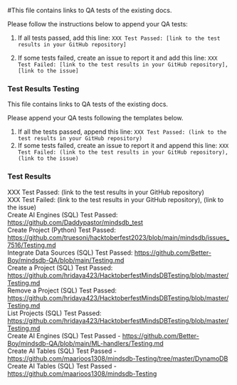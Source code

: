#This file contains links to QA tests of the existing docs.

Please follow the instructions below to append your QA tests:

1. If all tests passed, add this line:
   `XXX Test Passed: [link to the test results in your GitHub repository]`

2. If some tests failed, create an issue to report it and add this line:
   `XXX Test Failed: [link to the test results in your GitHub repository], [link to the issue]`

### Test Results Testing

This file contains links to QA tests of the existing docs.

Please append your QA tests following the templates below.

1. If all the tests passed, append this line: `XXX Test Passed: (link to the test results in your GitHub repository)`
2. If some tests failed, create an issue to report it and append this line: `XXX Test Failed: (link to the test results in your GitHub repository), (link to the issue)`

### Test Results

XXX Test Passed: (link to the test results in your GitHub repository)
</br>
XXX Test Failed: (link to the test results in your GitHub repository), (link to the issue)
</br>
Create AI Engines (SQL) Test Passed: https://github.com/Daddypastor/mindsdb_test
</br>
Create Project (Python) Test Passed: https://github.com/truesoni/hacktoberfest2023/blob/main/mindsdb/issues_7516/Testing.md
</br>
Integrate Data Sources (SQL) Test Passed: https://github.com/Better-Boy/mindsdb-QA/blob/main/Testing.md
</br>
Create a Project (SQL) Test Passed: https://github.com/hridaya423/HacktoberfestMindsDBTesting/blob/master/Testing.md
</br>
Remove a Project (SQL) Test Passed: https://github.com/hridaya423/HacktoberfestMindsDBTesting/blob/master/Testing.md
</br>
List Projects (SQL) Test Passed: https://github.com/hridaya423/HacktoberfestMindsDBTesting/blob/master/Testing.md
</br>
Create AI Engines (SQL) Test Passed - https://github.com/Better-Boy/mindsdb-QA/blob/main/ML-handlers/Testing.md
</br>
Create AI Tables (SQL) Test Passed - https://github.com/maarioos1308/mindsdb-Testing/tree/master/DynamoDB
</br>
Create AI Tables (SQL) Test Passed - https://github.com/maarioos1308/mindsdb-Testing
</br>


